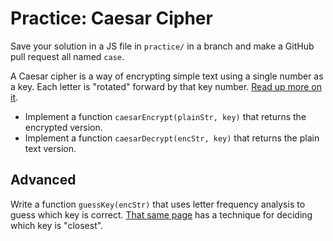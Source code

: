 # Practice: Caesar Cipher

Save your solution in a JS file in `practice/` in a branch and make a GitHub pull request all named `case`.

A Caesar cipher is a way of encrypting simple text using a single number as a key.
Each letter is "rotated" forward by that key number.
[Read up more on it](http://www.cs.trincoll.edu/~crypto/historical/caesar.html).

* Implement a function `caesarEncrypt(plainStr, key)` that returns the encrypted version.
* Implement a function `caesarDecrypt(encStr, key)` that returns the plain text version.

## Advanced

Write a function `guessKey(encStr)` that uses letter frequency analysis to guess which key is correct.
[That same page](http://www.cs.trincoll.edu/~crypto/historical/caesar.html) has a technique for deciding which key is "closest".
